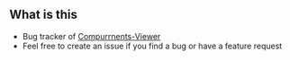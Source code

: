 ## What is this

- Bug tracker of [Compurrnents-Viewer](https://marketplace.visualstudio.com/items?itemName=sussykawt.compurrnents-viewer)
- Feel free to create an issue if you find a bug or have a feature request

